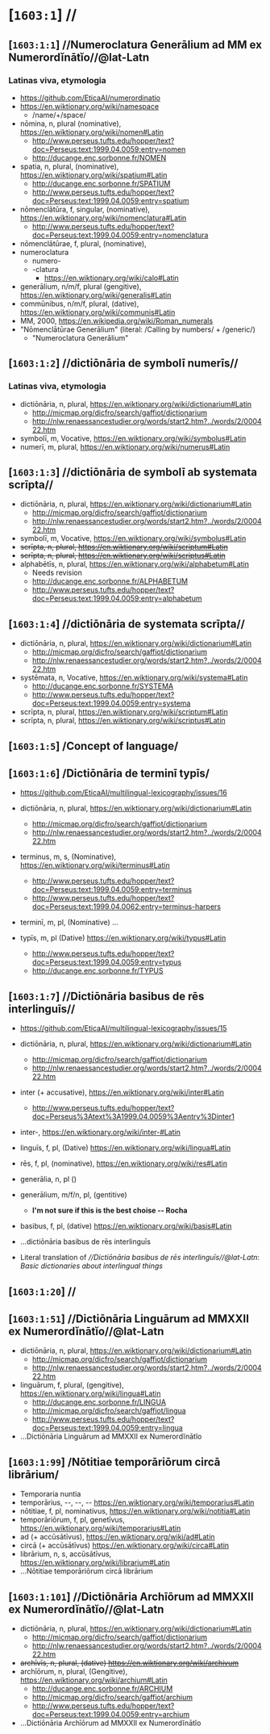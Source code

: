 # [`1603:1`] //
## [`1603:1:1`] //Numeroclatura Generālium ad MM ex Numerordĭnātĭo//@lat-Latn

### Latinas viva, etymologia
- https://github.com/EticaAI/numerordinatio
- https://en.wiktionary.org/wiki/namespace
  - /name/+/space/
- nōmina, n, plural (nominative), https://en.wiktionary.org/wiki/nomen#Latin
  - http://www.perseus.tufts.edu/hopper/text?doc=Perseus:text:1999.04.0059:entry=nomen
  - http://ducange.enc.sorbonne.fr/NOMEN
- spatia, n, plural, (nominative), https://en.wiktionary.org/wiki/spatium#Latin
  - http://ducange.enc.sorbonne.fr/SPATIUM
  - http://www.perseus.tufts.edu/hopper/text?doc=Perseus:text:1999.04.0059:entry=spatium
- nōmenclātūra, f, singular, (nominative), https://en.wiktionary.org/wiki/nomenclatura#Latin
  - http://www.perseus.tufts.edu/hopper/text?doc=Perseus:text:1999.04.0059:entry=nomenclatura
- nōmenclātūrae, f, plural, (nominative),
- numeroclatura
  - numero-
  - -clatura
    - https://en.wiktionary.org/wiki/calo#Latin
- generālium, n/m/f, plural (gengitive), https://en.wiktionary.org/wiki/generalis#Latin
- commūnibus, n/m/f, plural, (dative), https://en.wiktionary.org/wiki/communis#Latin
- MM, 2000, https://en.wikipedia.org/wiki/Roman_numerals
- "Nōmenclātūrae Generālium" (literal: /Calling by numbers/ + /generic/)
  - "Numeroclatura Generālium"


<!--
- https://en.wiktionary.org/wiki/worksheet#English
  - https://en.wiktionary.org/wiki/work#English
    - https://en.wiktionary.org/wiki/opus
  - https://en.wiktionary.org/wiki/sheet#English
    - https://en.wiktionary.org/wiki/papyrus#Latin
  - //opus papȳrō//
-->

## [`1603:1:2`] //dictiōnāria de symbolī numerīs//

### Latinas viva, etymologia

- dictiōnāria, n, plural, https://en.wiktionary.org/wiki/dictionarium#Latin
  - http://micmap.org/dicfro/search/gaffiot/dictionarium
  - http://nlw.renaessancestudier.org/words/start2.htm?../words/2/000422.htm
- symbolī, m, Vocative, https://en.wiktionary.org/wiki/symbolus#Latin
- numerī, m, plural, https://en.wiktionary.org/wiki/numerus#Latin

## [`1603:1:3`] //dictiōnāria de symbolī ab systemata scrīpta//

- dictiōnāria, n, plural, https://en.wiktionary.org/wiki/dictionarium#Latin
  - http://micmap.org/dicfro/search/gaffiot/dictionarium
  - http://nlw.renaessancestudier.org/words/start2.htm?../words/2/000422.htm
- symbolī, m, Vocative, https://en.wiktionary.org/wiki/symbolus#Latin
- <s>scrīpta, n, plural, https://en.wiktionary.org/wiki/scriptum#Latin</s>
- <s>scrīpta, n, plural, https://en.wiktionary.org/wiki/scriptus#Latin</s>
- alphabētīs, n, plural, https://en.wiktionary.org/wiki/alphabetum#Latin
  - Needs revision
  - http://ducange.enc.sorbonne.fr/ALPHABETUM
  - http://www.perseus.tufts.edu/hopper/text?doc=Perseus:text:1999.04.0059:entry=alphabetum

## [`1603:1:4`] //dictiōnāria de systemata scrīpta//

- dictiōnāria, n, plural, https://en.wiktionary.org/wiki/dictionarium#Latin
  - http://micmap.org/dicfro/search/gaffiot/dictionarium
  - http://nlw.renaessancestudier.org/words/start2.htm?../words/2/000422.htm
- systēmata, n, Vocative, https://en.wiktionary.org/wiki/systema#Latin
  - http://ducange.enc.sorbonne.fr/SYSTEMA
  - http://www.perseus.tufts.edu/hopper/text?doc=Perseus:text:1999.04.0059:entry=systema
- scrīpta, n, plural, https://en.wiktionary.org/wiki/scriptum#Latin
- scrīpta, n, plural, https://en.wiktionary.org/wiki/scriptus#Latin

## [`1603:1:5`] /Concept of language/

## [`1603:1:6`] /Dictiōnāria de terminī typīs/
- https://github.com/EticaAI/multilingual-lexicography/issues/16

- dictiōnāria, n, plural, https://en.wiktionary.org/wiki/dictionarium#Latin
  - http://micmap.org/dicfro/search/gaffiot/dictionarium
  - http://nlw.renaessancestudier.org/words/start2.htm?../words/2/000422.htm
- terminus, m, s, (Nominative), https://en.wiktionary.org/wiki/terminus#Latin
  - http://www.perseus.tufts.edu/hopper/text?doc=Perseus:text:1999.04.0059:entry=terminus
  - http://www.perseus.tufts.edu/hopper/text?doc=Perseus:text:1999.04.0062:entry=terminus-harpers
- terminī, m, pl, (Nominative) ...
- typīs, m, pl (Dative) https://en.wiktionary.org/wiki/typus#Latin
  - http://www.perseus.tufts.edu/hopper/text?doc=Perseus:text:1999.04.0059:entry=typus
  - http://ducange.enc.sorbonne.fr/TYPUS

## [`1603:1:7`] //Dictiōnāria basibus de rēs interlinguīs//
- https://github.com/EticaAI/multilingual-lexicography/issues/15

- dictiōnāria, n, plural, https://en.wiktionary.org/wiki/dictionarium#Latin
  - http://micmap.org/dicfro/search/gaffiot/dictionarium
  - http://nlw.renaessancestudier.org/words/start2.htm?../words/2/000422.htm
- inter (+ accusative), https://en.wiktionary.org/wiki/inter#Latin
  - http://www.perseus.tufts.edu/hopper/text?doc=Perseus%3Atext%3A1999.04.0059%3Aentry%3Dinter1
- inter-, https://en.wiktionary.org/wiki/inter-#Latin
- linguīs, f, pl, (Dative) https://en.wiktionary.org/wiki/lingua#Latin
- rēs, f, pl, (nominative), https://en.wiktionary.org/wiki/res#Latin
- generālia, n, pl ()
- generālium, m/f/n, pl, (gentitive)
  - **I'm not sure if this is the best choise -- Rocha**
- basibus, f, pl, (dative) https://en.wiktionary.org/wiki/basis#Latin
- ...dictiōnāria basibus de rēs interlinguīs

- Literal translation of _//Dictiōnāria basibus de rēs interlinguīs//@lat-Latn_: _Basic dictionaries about interlingual things_


## [`1603:1:20`] //
## [`1603:1:51`] //Dictiōnāria Linguārum ad MMXXII ex Numerordĭnātĭo//@lat-Latn
- dictiōnāria, n, plural, https://en.wiktionary.org/wiki/dictionarium#Latin
  - http://micmap.org/dicfro/search/gaffiot/dictionarium
  - http://nlw.renaessancestudier.org/words/start2.htm?../words/2/000422.htm
- linguārum, f, plural, (gengitive), https://en.wiktionary.org/wiki/lingua#Latin
  - http://ducange.enc.sorbonne.fr/LINGUA
  - http://micmap.org/dicfro/search/gaffiot/lingua
  - http://www.perseus.tufts.edu/hopper/text?doc=Perseus:text:1999.04.0059:entry=lingua
- ...Dictiōnāria Linguārum ad MMXXII ex Numerordĭnātĭo

## [`1603:1:99`] /Nōtitiae temporāriōrum circā librārium/
- Temporaria nuntia
- temporārius, --, --, -- https://en.wiktionary.org/wiki/temporarius#Latin
- nōtitiae, f, pl, nominativus, https://en.wiktionary.org/wiki/notitia#Latin
- temporāriōrum, f, pl, genetīvus, https://en.wiktionary.org/wiki/temporarius#Latin
- ad (+ accūsātīvus), https://en.wiktionary.org/wiki/ad#Latin
- circā (+ accūsātīvus) https://en.wiktionary.org/wiki/circa#Latin
- librārium, n, s, accūsātīvus, https://en.wiktionary.org/wiki/librarium#Latin
- ...Nōtitiae temporāriōrum circā librārium

<!--
- https://en.wikipedia.org/wiki/Notitia_Dignitatum
- https://en.wikipedia.org/wiki/Notitia_Galliarum
-->

## [`1603:1:101`] //Dictiōnāria Archīōrum ad MMXXII ex Numerordĭnātĭo//@lat-Latn
- dictiōnāria, n, plural, https://en.wiktionary.org/wiki/dictionarium#Latin
  - http://micmap.org/dicfro/search/gaffiot/dictionarium
  - http://nlw.renaessancestudier.org/words/start2.htm?../words/2/000422.htm
- <s>archīvīs, n, plural, (dative) https://en.wiktionary.org/wiki/archivum</s>
- archīōrum, n, plural, (Gengitive), https://en.wiktionary.org/wiki/archium#Latin
  - http://ducange.enc.sorbonne.fr/ARCHIUM
  - http://micmap.org/dicfro/search/gaffiot/archium
  - http://www.perseus.tufts.edu/hopper/text?doc=Perseus:text:1999.04.0059:entry=archium
- ...Dictiōnāria Archīōrum ad MMXXII ex Numerordĭnātĭo


<!--
- statūs, https://en.wiktionary.org/wiki/status#Latin
  - http://www.perseus.tufts.edu/hopper/resolveform?type=exact&lookup=status&lang=latin
  - http://ducange.enc.sorbonne.fr/STATUS
-->
